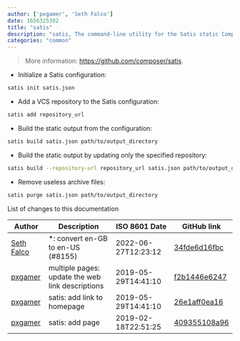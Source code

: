 ```yaml
---
author: ['pxgamer', 'Seth Falco']
date: 1656325392
title: "satis"
description: "satis, The command-line utility for the Satis static Composer repository."
categories: "common"
---
```

> More information: <https://github.com/composer/satis>.

- Initialize a Satis configuration:

```bash
satis init satis.json
```

- Add a VCS repository to the Satis configuration:

```bash
satis add repository_url
```

- Build the static output from the configuration:

```bash
satis build satis.json path/to/output_directory
```

- Build the static output by updating only the specified repository:

```bash
satis build --repository-url repository_url satis.json path/to/output_directory
```

- Remove useless archive files:

```bash
satis purge satis.json path/to/output_directory
```
List of changes to this documentation


Author | Description | ISO 8601 Date | GitHub link
------|-----|-----|-----
[Seth Falco](mailto:seth@falco.fun) | *: convert en-GB to en-US (#8155) | 2022-06-27T12:23:12 | [34fde6d16fbc](https://github.com/tldr-pages/tldr/commit/34fde6d16fbc0a3c45fff5903f0fc2597547b1bb)
[pxgamer](mailto:owzie123@gmail.com) | multiple pages: update the web link descriptions | 2019-05-29T14:41:10 | [f2b1446e6247](https://github.com/tldr-pages/tldr/commit/f2b1446e6247d3e794ee6577dee0c867dfc9af26)
[pxgamer](mailto:owzie123@gmail.com) | satis: add link to homepage | 2019-05-29T14:41:10 | [26e1aff0ea16](https://github.com/tldr-pages/tldr/commit/26e1aff0ea1661a2a431b2a87c544c7bf8b03510)
[pxgamer](mailto:owzie123@gmail.com) | satis: add page | 2019-02-18T22:51:25 | [409355108a96](https://github.com/tldr-pages/tldr/commit/409355108a9655b3a17510385a8ed69a69635337)

